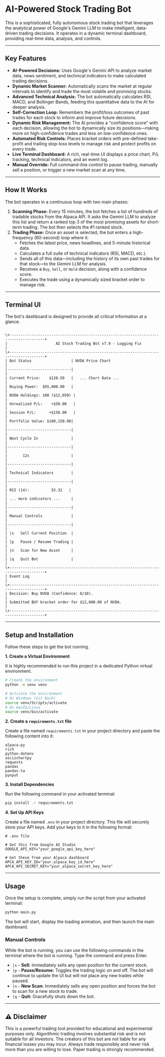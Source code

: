 # AI-Powered Stock Trading Bot

This is a sophisticated, fully autonomous stock trading bot that leverages the analytical power of Google's Gemini LLM to make intelligent, data-driven trading decisions. It operates in a dynamic terminal dashboard, providing real-time data, analysis, and controls.

---

## Key Features

* **AI-Powered Decisions:** Uses Google's Gemini API to analyze market data, news sentiment, and technical indicators to make calculated trading decisions.
* **Dynamic Market Scanner:** Automatically scans the market at regular intervals to identify and trade the most volatile and promising stocks.
* **Advanced Technical Analysis:** The bot automatically calculates RSI, MACD, and Bollinger Bands, feeding this quantitative data to the AI for deeper analysis.
* **Self-Correction Loop:** Remembers the profit/loss outcomes of past trades for each stock to inform and improve future decisions.
* **Dynamic Risk Management:** The AI provides a "confidence score" with each decision, allowing the bot to dynamically size its positions—risking more on high-confidence trades and less on low-confidence ones.
* **Automated Risk Controls:** Places bracket orders with pre-defined take-profit and trailing stop-loss levels to manage risk and protect profits on every trade.
* **Live Terminal Dashboard:** A rich, real-time UI displays a price chart, P/L tracking, technical indicators, and an event log.
* **Manual Override:** Full command-line control to pause trading, manually sell a position, or trigger a new market scan at any time.

---

## How It Works

The bot operates in a continuous loop with two main phases:

1.  **Scanning Phase:** Every 15 minutes, the bot fetches a list of hundreds of tradable stocks from the Alpaca API. It asks the Gemini LLM to analyze this list and return a ranked top 3 of the most promising assets for short-term trading. The bot then selects the #1 ranked stock.
2.  **Trading Phase:** Once an asset is selected, the bot enters a high-frequency (60-second) loop where it:
    * Fetches the latest price, news headlines, and 5-minute historical data.
    * Calculates a full suite of technical indicators (RSI, MACD, etc.).
    * Sends all of this data—including the history of its own past trades for that stock—to the Gemini LLM for analysis.
    * Receives a `Buy`, `Sell`, or `Hold` decision, along with a confidence score.
    * Executes the trade using a dynamically sized bracket order to manage risk.

---

## Terminal UI

The bot's dashboard is designed to provide all critical information at a glance.

```

\+--------------------------------------------------------------------------------------+
|                      AI Stock Trading Bot v7.9 - Logging Fix                         |
\+--------------------------------------------------------------------------------------+
| Bot Status                  | NVDA Price Chart                                       |
|-----------------------------|                                                        |
| Current Price:    $120.50   |   ... Chart Data ...                                   |
| Buying Power:  $95,000.00   |                                                        |
| NVDA Holdings: 100 ($12,050) |                                                        |
| Unrealized P/L:    +$50.00   |                                                        |
| Session P/L:      +$150.00   |                                                        |
| Portfolio Value: $100,150.00|                                                        |
|-----------------------------|                                                        |
| Next Cycle In               |                                                        |
|-----------------------------|                                                        |
|       12s                   |                                                        |
|-----------------------------|                                                        |
| Technical Indicators        |                                                        |
|-----------------------------|                                                        |
| RSI (14):          55.32   |                                                        |
| ... more indicators ...     |                                                        |
|-----------------------------|                                                        |
| Manual Controls             |                                                        |
|-----------------------------|                                                        |
| |s   Sell Current Position  |                                                        |
| |p   Pause / Resume Trading |                                                        |
| |n   Scan for New Asset     |                                                        |
| |q   Quit Bot               |                                                        |
\+--------------------------------------------------------------------------------------+
| Event Log                                                                            |
\+--------------------------------------------------------------------------------------+
| Decision: Buy NVDA (Confidence: 8/10).                                               |
| Submitted BUY bracket order for $12,000.00 of NVDA.                                  |
\+--------------------------------------------------------------------------------------+

````

---

## Setup and Installation

Follow these steps to get the bot running.

**1. Create a Virtual Environment**

It is highly recommended to run this project in a dedicated Python virtual environment.

```bash
# Create the environment
python -m venv venv

# Activate the environment
# On Windows (Git Bash)
source venv/Scripts/activate
# On macOS/Linux
source venv/bin/activate
````

**2. Create a `requirements.txt` file**

Create a file named `requirements.txt` in your project directory and paste the following content into it:

```
alpaca-py
rich
python-dotenv
asciichartpy
requests
pandas
pandas-ta
pynput
```

**3. Install Dependencies**

Run the following command in your activated terminal:

```bash
pip install -r requirements.txt
```

**4. Set Up API Keys**

Create a file named `.env` in your project directory. This file will securely store your API keys. Add your keys to it in the following format:

```
# .env file

# Get this from Google AI Studio
GOOGLE_API_KEY="your_google_api_key_here"

# Get these from your Alpaca dashboard
APCA_API_KEY_ID="your_alpaca_key_id_here"
APCA_API_SECRET_KEY="your_alpaca_secret_key_here"
```

-----

## Usage

Once the setup is complete, simply run the script from your activated terminal:

```bash
python main.py
```

The bot will start, display the loading animation, and then launch the main dashboard.

### Manual Controls

While the bot is running, you can use the following commands in the terminal where the bot is running. Type the command and press Enter.

  * `|s` - **Sell:** Immediately sells any open position for the current stock.
  * `|p` - **Pause/Resume:** Toggles the trading logic on and off. The bot will continue to update the UI but will not place any new trades while paused.
  * `|n` - **New Scan:** Immediately sells any open position and forces the bot to scan for a new stock to trade.
  * `|q` - **Quit:** Gracefully shuts down the bot.

-----

## ⚠️ Disclaimer

This is a powerful trading tool provided for educational and experimental purposes only. Algorithmic trading involves substantial risk and is not suitable for all investors. The creators of this bot are not liable for any financial losses you may incur. Always trade responsibly and never risk more than you are willing to lose. Paper trading is strongly recommended.

```
```

